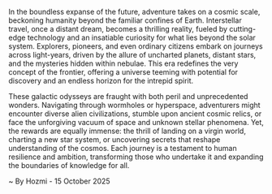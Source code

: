 
In the boundless expanse of the future, adventure takes on a cosmic scale, beckoning humanity beyond the familiar confines of Earth. Interstellar travel, once a distant dream, becomes a thrilling reality, fueled by cutting-edge technology and an insatiable curiosity for what lies beyond the solar system. Explorers, pioneers, and even ordinary citizens embark on journeys across light-years, driven by the allure of uncharted planets, distant stars, and the mysteries hidden within nebulae. This era redefines the very concept of the frontier, offering a universe teeming with potential for discovery and an endless horizon for the intrepid spirit.

These galactic odysseys are fraught with both peril and unprecedented wonders. Navigating through wormholes or hyperspace, adventurers might encounter diverse alien civilizations, stumble upon ancient cosmic relics, or face the unforgiving vacuum of space and unknown stellar phenomena. Yet, the rewards are equally immense: the thrill of landing on a virgin world, charting a new star system, or uncovering secrets that reshape understanding of the cosmos. Each journey is a testament to human resilience and ambition, transforming those who undertake it and expanding the boundaries of knowledge for all.

~ By Hozmi - 15 October 2025
